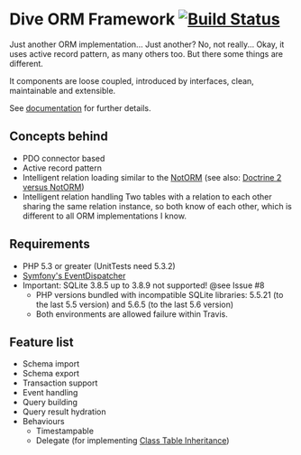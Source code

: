 Dive ORM Framework [![Build Status](https://travis-ci.org/sigma-z/Dive.png)](https://travis-ci.org/sigma-z/Dive)
===

Just another ORM implementation... Just another? No, not really...
Okay, it uses active record pattern, as many others too. But there some things are different.

It components are loose coupled, introduced by interfaces, clean, maintainable and extensible.

See [documentation](http://www.sigma-scripts.de/Dive/docs/index.html) for further details.


Concepts behind
---
 * PDO connector based
 * Active record pattern
 * Intelligent relation loading similar to the [NotORM](https://github.com/vrana/notorm) (see also: [Doctrine 2 versus NotORM](http://www.notorm.com/static/doctrine2-notorm/))
 * Intelligent relation handling
   Two tables with a relation to each other sharing the same relation instance, so both know of each other, which is different to all ORM implementations I know.

Requirements
---
 * PHP 5.3 or greater (UnitTests need 5.3.2)
 * [Symfony's EventDispatcher](https://github.com/symfony/EventDispatcher)
 * Important: SQLite 3.8.5 up to 3.8.9 not supported! @see Issue #8
   * PHP versions bundled with incompatible SQLite libraries: 5.5.21 (to the last 5.5 version) and 5.6.5 (to the last 5.6 version)
   * Both environments are allowed failure within Travis.

Feature list
---
 * Schema import
 * Schema export
 * Transaction support
 * Event handling
 * Query building
 * Query result hydration
 * Behaviours
   * Timestampable
   * Delegate (for implementing [Class Table Inheritance](http://martinfowler.com/eaaCatalog/classTableInheritance.html))
